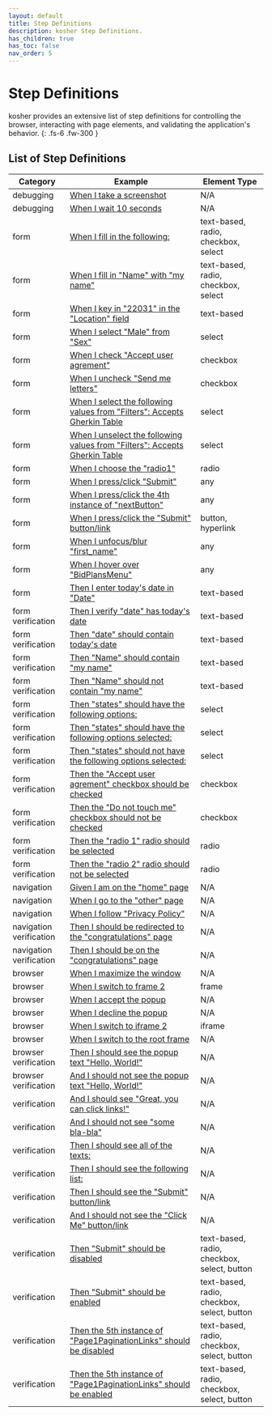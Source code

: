 ```yaml
---
layout: default
title: Step Definitions
description: kosher Step Definitions.
has_children: true
has_toc: false
nav_order: 5
---
```


# Step Definitions

kosher provides an extensive list of step definitions for controlling the browser, interacting with page elements, and validating the application's behavior.
{: .fs-6 .fw-300 }

## List of Step Definitions

| Category                | Example                                                                                                      | Element Type                                |
| ----------------------- | ------------------------------------------------------------------------------------------------------------ | ------------------------------------------- |
| debugging               | [When I take a screenshot](i_take_a_screenshot.html)                                                         | N/A                                         |
| debugging               | [When I wait 10 seconds](i_wait_seconds.html)                                                                | N/A                                         |
| form                    | [When I fill in the following:](i_fill_in_the_following.html)                                                | text-based, radio, checkbox, select         |
| form                    | [When I fill in "Name" with "my name"](i_fill_in_with.html)                                                  | text-based, radio, checkbox, select         |
| form                    | [When I key in "22031" in the "Location" field](i_key_in.html)                                               | text-based                                  |
| form                    | [When I select "Male" from "Sex"](i_select_from.html)                                                        | select                                      |
| form                    | [When I check "Accept user agrement"](i_check.html)                                                          | checkbox                                    |
| form                    | [When I uncheck "Send me letters"](i_uncheck.html)                                                           | checkbox                                    |
| form                    | [When I select the following values from "Filters": Accepts Gherkin Table](i_select_following_from.html)     | select                                      |
| form                    | [When I unselect the following values from "Filters": Accepts Gherkin Table](i_unselect_following_from.html) | select                                      |
| form                    | [When I choose the "radio1"](i_choose.html)                                                                  | radio                                       |
| form                    | [When I press/click "Submit"](i_press.html)                                                                  | any                                         |
| form                    | [When I press/click the 4th instance of "nextButton"](i_press_instance.html)                                 | any                                         |
| form                    | [When I press/click the "Submit" button/link](i_press_button.html)                                           | button, hyperlink                           |
| form                    | [When I unfocus/blur "first_name"](i_unfocus.html)                                                           | any                                         |
| form                    | [When I hover over "BidPlansMenu"](i_hover.html)                                                             | any                                         |
| form                    | [Then I enter today's date in "Date"](i_enter_todays_date.html)                                              | text-based                                  |
| form verification       | [Then I verify "date" has today's date](i_verify_todays_date.html)                                           | text-based                                  |
| form verification       | [Then "date" should contain today's date](should_contain_todays_date.md)                                     | text-based                                  |
| form verification       | [Then "Name" should contain "my name"](should_contain.html)                                                  | text-based                                  |
| form verification       | [Then "Name" should not contain "my name"](should_not_contain.html)                                          | text-based                                  |
| form verification       | [Then "states" should have the following options:](should_have_options.html)                                 | select                                      |
| form verification       | [Then "states" should have the following options selected:](should_have_options_selected.html)               | select                                      |
| form verification       | [Then "states" should not have the following options selected:](should_not_have_options_selected.html)       | select                                      |
| form verification       | [Then the "Accept user agrement" checkbox should be checked](checkbox_should_be_checked.html)                | checkbox                                    |
| form verification       | [Then the "Do not touch me" checkbox should not be checked](checkbox_should_not_be_checked.html)             | checkbox                                    |
| form verification       | [Then the "radio 1" radio should be selected](radio_should_be_selected.html)                                 | radio                                       |
| form verification       | [Then the "radio 2" radio should not be selected](radio_should_not_be_selected.html)                         | radio                                       |
| navigation              | [Given I am on the "home" page](i_am_on_page.html)                                                           | N/A                                         |
| navigation              | [When I go to the "other" page](i_go_to_page.html)                                                           | N/A                                         |
| navigation              | [When I follow "Privacy Policy"](i_follow.html)                                                              | N/A                                         |
| navigation verification | [Then I should be redirected to the "congratulations" page](i_should_be_redirected.html)                     | N/A                                         |
| navigation verification | [Then I should be on the "congratulations" page](i_should_be_on.html)                                        | N/A                                         |
| browser                 | [When I maximize the window](i_maximize.html)                                                                | N/A                                         |
| browser                 | [When I switch to frame 2](i_switch_frame_num.html)                                                          | frame                                       |
| browser                 | [When I accept the popup](i_accept_popup.html)                                                               | N/A                                         |
| browser                 | [When I decline the popup](i_decline_popup.html)                                                             | N/A                                         |
| browser                 | [When I switch to iframe 2](i_switch_iframe_num.html)                                                        | iframe                                      |
| browser                 | [When I switch to the root frame](i_switch_root_frame.html)                                                  | N/A                                         |
| browser verification    | [Then I should see the popup text "Hello, World!"](i_should_see_popup_text.html)                             | N/A                                         |
| browser verification    | [And I should not see the popup text "Hello, World!"](i_should_not_see_popup_text.html)                      | N/A                                         |
| verification            | [And I should see "Great, you can click links!"](i_should_see.html)                                          | N/A                                         |
| verification            | [And I should not see "some bla-bla"](i_should_not_see.html)                                                 | N/A                                         |
| verification            | [Then I should see all of the texts:](i_should_see_all_of.html)                                              | N/A                                         |
| verification            | [Then I should see the following list:](i_should_see_the_following.html)                                     | N/A                                         |
| verification            | [Then I should see the "Submit" button/link](i_should_see_button_link.html)                                  | N/A                                         |
| verification            | [And I should not see the "Click Me" button/link](i_should_not_see_button_link.html)                         | N/A                                         |
| verification            | [Then "Submit" should be disabled](should_be_disabled.html)                                                  | text-based, radio, checkbox, select, button |
| verification            | [Then "Submit" should be enabled](should_be_enabled.html)                                                    | text-based, radio, checkbox, select, button |
| verification            | [Then the 5th instance of "Page1PaginationLinks" should be disabled](nth_instance_disabled.html)             | text-based, radio, checkbox, select, button |
| verification            | [Then the 5th instance of "Page1PaginationLinks" should be enabled](nth_instance_enabled.html)               | text-based, radio, checkbox, select, button |
